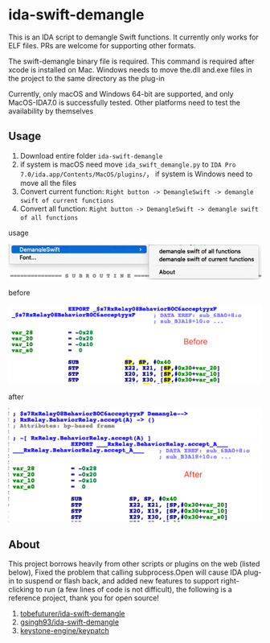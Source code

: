 # ida-swift-demangle

This is an IDA script to demangle Swift functions. It currently only works for ELF files. PRs are welcome for supporting
other formats.

The swift-demangle binary file is required. This command is required after xcode is installed on Mac. Windows needs to
move the.dll and.exe files in the project to the same directory as the plug-in

Currently, only macOS and Windows 64-bit are supported, and only MacOS-IDA7.0 is successfully tested. Other platforms
need to test the availability by themselves

## Usage

1. Download entire folder `ida-swift-demangle`
2. if system is macOS need move `ida_swift_demangle.py` to `IDA Pro 7.0/ida.app/Contents/MacOS/plugins/`， if system is
   Windows need to move all the files
3. Convert current function: `Right button -> DemangleSwift -> demangle swift of current functions`
4. Convert all function: `Right button -> DemangleSwift -> demangle swift of all functions`

usage

![使用方法](./pic/usage.png)

before

![使用前](./pic/before.png)

after

![使用后](./pic/after.png)

## About

This project borrows heavily from other scripts or plugins on the web (listed below),
Fixed the problem that calling subprocess.Open will cause IDA plug-in to suspend or flash back, and added new features
to support right-clicking to run (a few lines of code is not difficult), the following is a reference project, thank you
for open source!

1. [tobefuturer/ida-swift-demangle](https://github.com/tobefuturer/ida-swift-demangle)
2. [gsingh93/ida-swift-demangle](https://github.com/gsingh93/ida-swift-demangle)
3. [keystone-engine/keypatch](https://github.com/keystone-engine/keypatch)
